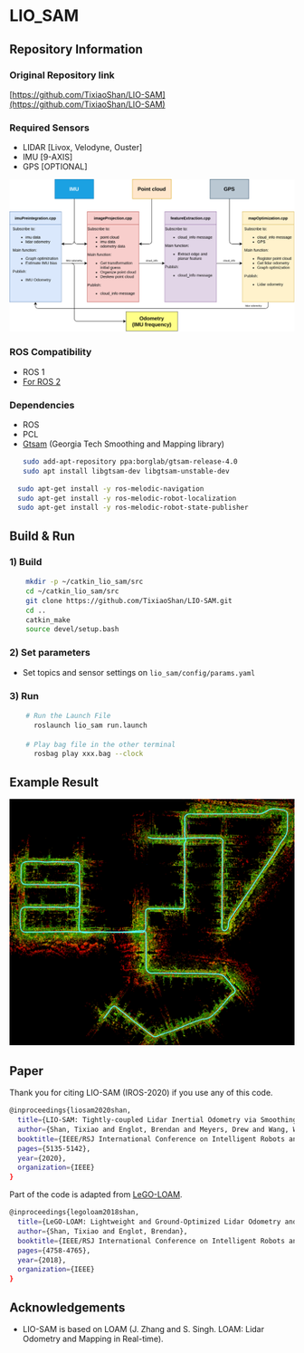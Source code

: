 # LIO_SAM


## Repository Information


### Original Repository link
[https://github.com/TixiaoShan/LIO-SAM](https://github.com/TixiaoShan/LIO-SAM)

### Required Sensors
- LIDAR [Livox, Velodyne, Ouster]
- IMU [9-AXIS]
- GPS [OPTIONAL]

<p><img src="images/system.png" alt="drawing" width="712"/></p>

### ROS Compatibility
- ROS 1
- [For ROS 2](https://github.com/TixiaoShan/LIO-SAM/tree/ros2)

### Dependencies
- ROS
- PCL
- [Gtsam](https://gtsam.org/get_started/) (Georgia Tech Smoothing and Mapping library)
  ```bash
  sudo add-apt-repository ppa:borglab/gtsam-release-4.0
  sudo apt install libgtsam-dev libgtsam-unstable-dev
  ```

```bash
  sudo apt-get install -y ros-melodic-navigation
  sudo apt-get install -y ros-melodic-robot-localization
  sudo apt-get install -y ros-melodic-robot-state-publisher
```

## Build & Run
### 1) Build
```bash
    mkdir -p ~/catkin_lio_sam/src
    cd ~/catkin_lio_sam/src
    git clone https://github.com/TixiaoShan/LIO-SAM.git
    cd .. 
    catkin_make
    source devel/setup.bash
```

### 2) Set parameters
- Set topics and sensor settings on `lio_sam/config/params.yaml`


### 3) Run
```bash
    # Run the Launch File
      roslaunch lio_sam run.launch

    # Play bag file in the other terminal
      rosbag play xxx.bag --clock 
```


## Example Result
<p><img src="images/pcd-map.png" alt="drawing" width="712"/></p>


## Paper 

Thank you for citing LIO-SAM (IROS-2020) if you use any of this code. 
```bash
@inproceedings{liosam2020shan,
  title={LIO-SAM: Tightly-coupled Lidar Inertial Odometry via Smoothing and Mapping},
  author={Shan, Tixiao and Englot, Brendan and Meyers, Drew and Wang, Wei and Ratti, Carlo and Rus Daniela},
  booktitle={IEEE/RSJ International Conference on Intelligent Robots and Systems (IROS)},
  pages={5135-5142},
  year={2020},
  organization={IEEE}
}
```

Part of the code is adapted from [LeGO-LOAM](https://github.com/RobustFieldAutonomyLab/LeGO-LOAM).
```bash
@inproceedings{legoloam2018shan,
  title={LeGO-LOAM: Lightweight and Ground-Optimized Lidar Odometry and Mapping on Variable Terrain},
  author={Shan, Tixiao and Englot, Brendan},
  booktitle={IEEE/RSJ International Conference on Intelligent Robots and Systems (IROS)},
  pages={4758-4765},
  year={2018},
  organization={IEEE}
}
```


## Acknowledgements 
- LIO-SAM is based on LOAM (J. Zhang and S. Singh. LOAM: Lidar Odometry and Mapping in Real-time).
